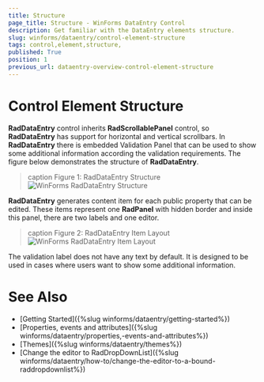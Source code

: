 ```yaml
---
title: Structure 
page_title: Structure - WinForms DataEntry Control
description: Get familiar with the DataEntry elements structure.
slug: winforms/dataentry/control-element-structure
tags: control,element,structure,
published: True
position: 1
previous_url: dataentry-overview-control-element-structure
---
```


# Control Element Structure 

__RadDataEntry__ control inherits __RadScrollablePanel__ control, so __RadDataEntry__ has support for horizontal and vertical scrollbars. In __RadDataEntry__ there is embedded Validation Panel that can be used to show some additional information according the validation requirements. The figure below demonstrates the structure of __RadDataEntry__.

>caption Figure 1: RadDataEntry Structure
![WinForms RadDataEntry Structure](images/dataentry-overview-control-element-structure001.png)

__RadDataEntry__ generates content item for each public property that can be edited. These items represent one __RadPanel__ with hidden border and inside this panel, there are two labels and one editor.

>caption Figure 2: RadDataEntry Item Layout        
![WinForms RadDataEntry Item Layout](images/dataentry-overview-control-element-structure002.png)

The validation label does not have any text by default. It is designed to be used in cases where users want to show some additional information.
        
# See Also

 * [Getting Started]({%slug  winforms/dataentry/getting-started%})
 * [Properties, events and attributes]({%slug  winforms/dataentry/properties,-events-and-attributes%})
 * [Themes]({%slug winforms/dataentry/themes%})
 * [Change the editor to RadDropDownList]({%slug  winforms/dataentry/how-to/change-the-editor-to-a-bound-raddropdownlist%})
